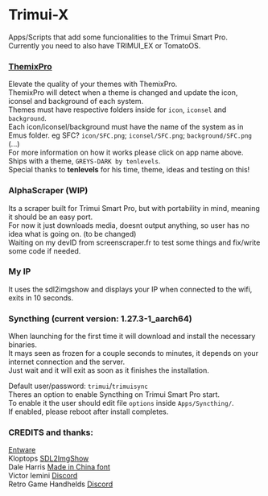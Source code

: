 # Trimui-X  
  
Apps/Scripts that add some funcionalities to the Trimui Smart Pro.  
Currently you need to also have TRIMUI_EX or TomatoOS.  
  
### [ThemixPro](https://github.com/veckia9x/Trimui-X/tree/main/Apps/ThemixPro)  
Elevate the quality of your themes with ThemixPro.  
ThemixPro will detect when a theme is changed and update the icon, iconsel and background of each system.  
Themes must have respective folders inside for `icon`, `iconsel` and `background`.  
Each icon/iconsel/background must have the name of the system as in Emus folder. eg SFC? `icon/SFC.png`; `iconsel/SFC.png`; `background/SFC.png` (...)  
For more information on how it works please click on app name above.  
Ships with a theme, `GREYS-DARK by tenlevels`.  
Special thanks to **tenlevels** for his time, theme, ideas and testing on this!  


### AlphaScraper (WIP)  
Its a scraper built for Trimui Smart Pro, but with portability in mind, meaning it should be an easy port.  
For now it just downloads media, doesnt output anything, so user has no idea what is going on. (to be changed)  
Waiting on my devID from screenscraper.fr to test some things and fix/write some code if needed.  
  
### My IP  
It uses the sdl2imgshow and displays your IP when connected to the wifi, exits in 10 seconds.  
  
### Syncthing  (current version: 1.27.3-1_aarch64)  
When launching for the first time it will download and install the necessary binaries.  
It mays seen as frozen for a couple seconds to minutes, it depends on your internet connection and the server.  
Just wait and it will exit as soon as it finishes the installation.  
  
Default user/password: `trimui`/`trimuisync`  
Theres an option to enable Syncthing on Trimui Smart Pro start.  
To enable it the user should edit file `options` inside `Apps/Syncthing/`.  
If enabled, please reboot after install completes.  
  
### CREDITS and thanks:  
  
[Entware](https://entware.net/)  
Kloptops [SDL2ImgShow](https://github.com/kloptops/sdl2imgshow)  
Dale Harris [Made in China font](https://www.dafont.com/pt/made-in-china.font)  
Victor Iemini [Discord](https://discord.com/invite/cW6bxmPCsf)  
Retro Game Handhelds [Discord](https://discord.com/invite/retro-game-handhelds-529983248114122762)  
